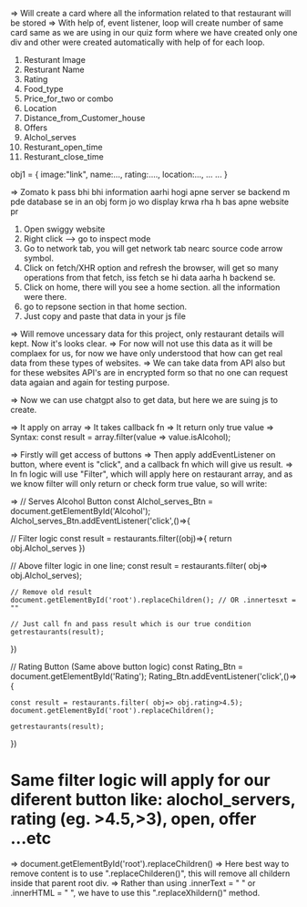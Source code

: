 <!-- Project Needs-->
=> Will create a card where all the information related 
to that restaurant will be stored
=> With help of, event listener, loop will create number of same card same as we are using in our quiz form where we have created only one div and other were created automatically with help of for each loop.

<!-- Data need for restarant card -->
1. Resturant Image
2. Resturant Name
3. Rating
4. Food_type
5. Price_for_two or combo
6. Location
7. Distance_from_Customer_house
8. Offers
9. Alchol_serves
10. Resturant_open_time
11. Resturant_close_time

<!-- Will store all above information in an obj-->

obj1 = {
    image:"link",
    name:...,
    rating:....,
    location:...,
    ...
    ...
}

<!-- How can we get data -->
=> Zomato k pass bhi bhi information aarhi hogi apne server se backend m pde database se in an obj form jo wo display krwa rha h bas apne website pr
1. Open swiggy website
2. Right click --> go to inspect mode
3. Go to network tab, you will get network tab nearc source code arrow symbol.
4. Click on fetch/XHR option and refresh the browser, will get so many operations from that fetch, iss fetch se hi data aarha h backend se.
5. Click on home, there will you see a home section. all the information were there.
6. go to repsone section in that home section.
7. Just copy and paste that data in your js file
<!--- Done we have got the data -->

=> Will remove uncessary data for this project, only restaurant details will kept. Now it's looks clear.
=> For now will not use this data as it will be complaex for us, for now we have only understood that how can get real data from these types of websites.
=> We can take data from API also but for these websites API's are in encrypted form so that no one can request data agaian and again for testing purpose.

=> Now we can use chatgpt also to get data, but here we are suing js to create.

<!-- Filter-->
=> It apply on array
=> It takes callback fn
=> It return only true value
=> Syntax:  const result  = array.filter(value => value.isAlcohol);

<!-- Steps -->
=> Firstly will get access of buttons
=> Then apply addEventListener on button, where event is "click", and a callback fn
   which will give us result.
=> In fn logic will use "Filter", which will apply here on restaurant array, and as we know filter will only return or check form true value, so will write:

<!--Code with logic-->
=> // Serves Alcohol Button
const Alchol_serves_Btn = document.getElementById('Alcohol');
Alchol_serves_Btn.addEventListener('click',()=>{

  // Filter logic
  const result = restaurants.filter((obj)=>{
  return obj.Alchol_serves
  })

  // Above filter logic in one line;
    const result = restaurants.filter( obj=> obj.Alchol_serves);

    // Remove old result
    document.getElementById('root').replaceChildren(); // OR .innertesxt = ""

    // Just call fn and pass result which is our true condition
    getrestaurants(result);
})

// Rating Button (Same above button logic)
const Rating_Btn = document.getElementById('Rating');
Rating_Btn.addEventListener('click',()=>{

    const result = restaurants.filter( obj=> obj.rating>4.5);
    document.getElementById('root').replaceChildren();

    getrestaurants(result);
}) 

# Same filter logic will apply for our diferent button like: alochol_servers, rating (eg. >4.5,>3), open, offer ...etc

<!-- .replaceChildern()-->
=> document.getElementById('root').replaceChildren()
=> Here best way to remove content is to use ".replaceChilderen()",
   this will remove all childern inside that parent root div.
=> Rather than using .innerText = " " or .innerHTML = " ", we have to use
  this ".replaceXhildern()" method.   